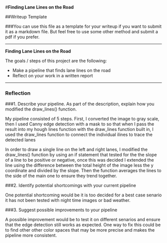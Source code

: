 #**Finding Lane Lines on the Road** 

##Writeup Template

###You can use this file as a template for your writeup if you want to submit it as a markdown file. But feel free to use some other method and submit a pdf if you prefer.

---

**Finding Lane Lines on the Road**

The goals / steps of this project are the following:
* Make a pipeline that finds lane lines on the road
* Reflect on your work in a written report


[//]: # (Image References)

[image1]: ./examples/grayscale.jpg "Grayscale"

---

### Reflection

###1. Describe your pipeline. As part of the description, explain how you modified the draw_lines() function.

My pipeline consisted of 5 steps. First, I converted the image to gray scale, then I used Canny edge detection with a mask to so that when I pass the result into my hough lines function with the draw_lines function built in, I used the draw_lines function to connect the individual ilines to trace the detected lanes 

In order to draw a single line on the left and right lanes, I modified the draw_lines() function by using an if statement that tested for the the slope of a line to be positive or negative, once this was decided I extended the line using the difference between the total height of the image less the y coordinate and divided by the slope.  Then the function averages the lines to the side of the main one to ensure they trend together.





###2. Identify potential shortcomings with your current pipeline


One potential shortcoming would be it is too decided for a best case senario it has not been tested with night time images or bad weather.



###3. Suggest possible improvements to your pipeline

A possible improvement would be to test it on different senarios and ensure that the edge detection still works as expected. One way to fix this could be to find other other color spaces that may be more precise and makes the pipeline more consistent.

